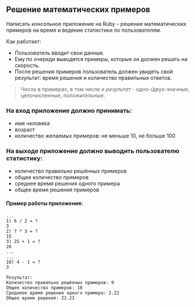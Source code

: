 ## Решение математических примеров

Написать консольное приложение на Ruby - решение математических примеров на время и ведение статистики по пользователям.

Как работает:
- Пользователь вводит свои данные.
- Ему по очереди выводятся примеры, которые он должен решать на скорость.
- После решения примеров  пользователь должен увидеть свой результат: время решения и количество правильных ответов.

> Числа в примерах, в том числе и *результат* - одно-/двух-значные, целочисленные, положительные.

### На вход приложение должно принимать:

- имя человека
- возраст
- количество желаемых примеров: не меньше 10, не больше 100

### На выходе приложение должно выводить пользователю статистику:

- количество правильно решённых примеров
- общее количество примеров
- среднее время решения одного примера
- общее время решения примеров

#### Пример работы приложения:

```
...
1) 6 / 2 = ?
3
2) 7 * 3 = ?
15
3) 25 + 1 = ?
26
...
...
10) 4 - 1 = ?
3

Результат:
Количество правильно решённых примеров: 9
Общее количество примеров: 10
Среднеее время решения одного примера: 2.22
Общее время решения: 22.23
```
